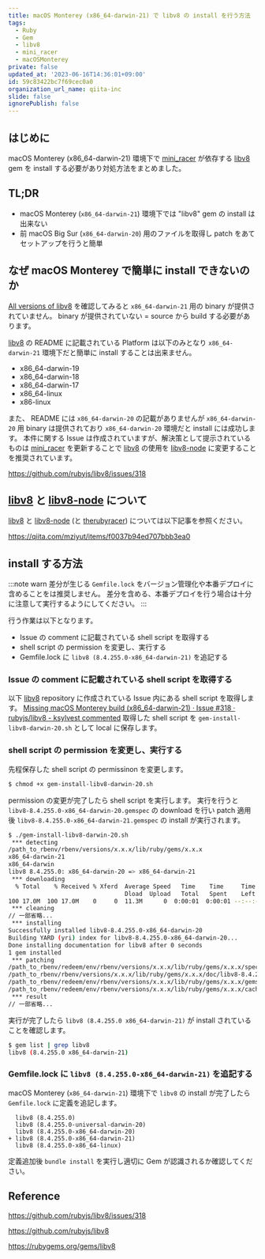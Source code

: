 ```yaml
---
title: macOS Monterey (x86_64-darwin-21) で libv8 の install を行う方法
tags:
  - Ruby
  - Gem
  - libv8
  - mini_racer
  - macOSMonterey
private: false
updated_at: '2023-06-16T14:36:01+09:00'
id: 59c83422bc7f69cec0a0
organization_url_name: qiita-inc
slide: false
ignorePublish: false
---
```


## はじめに

macOS Monterey (x86_64-darwin-21) 環境下で [mini_racer] が依存する [libv8] gem を install する必要があり対処方法をまとめました。

## TL;DR

- macOS Monterey (`x86_64-darwin-21`) 環境下では "libv8" gem の install は出来ない
- 前 macOS Big Sur (`x86_64-darwin-20`) 用のファイルを取得し patch をあてセットアップを行うと簡単

## なぜ macOS Monterey で簡単に install できないのか

[All versions of libv8] を確認してみると `x86_64-darwin-21` 用の binary が提供されていません。
binary が提供されていない = source から build する必要があります。

[libv8] の README に記載されている Platform は以下のみとなり `x86_64-darwin-21` 環境下だと簡単に install することは出来ません。

- x86_64-darwin-19
- x86_64-darwin-18
- x86_64-darwin-17
- x86_64-linux
- x86-linux

また、 README には `x86_64-darwin-20` の記載がありませんが `x86_64-darwin-20` 用 binary は提供されており `x86_64-darwin-20` 環境だと install には成功します。
本件に関する Issue は作成されていますが、解決策として提示されているものは [mini_racer] を更新することで [libv8] の使用を [libv8-node] に変更することを推奨されています。

https://github.com/rubyjs/libv8/issues/318

## [libv8] と [libv8-node] について

[libv8] と [libv8-node] (と [therubyracer]) については以下記事を参照ください。

https://qiita.com/mziyut/items/f0037b94ed707bbb3ea0

## install する方法

<!-- textlint-disable ja-technical-writing/ja-no-mixed-period -->

:::note warn
差分が生じる `Gemfile.lock` をバージョン管理化や本番デプロイに含めることをは推奨しません。
差分を含める、本番デプロイを行う場合は十分に注意して実行するようにしてください。
:::

<!-- textlint-enable ja-technical-writing/ja-no-mixed-period -->

行う作業は以下となります。

- Issue の comment に記載されている shell script を取得する
- shell script の permission を変更し、実行する
- Gemfile.lock に `libv8 (8.4.255.0-x86_64-darwin-21)` を追記する

### Issue の comment に記載されている shell script を取得する

以下 [libv8] repository に作成されている Issue 内にある shell script を取得します。
[Missing macOS Monterey build (x86_64-darwin-21) · Issue #318 · rubyjs/libv8 - ksylvest commented](https://github.com/rubyjs/libv8/issues/318#issuecomment-956466977)
取得した shell script を `gem-install-libv8-darwin-20.sh` として local に保存します。

### shell script の permission を変更し、実行する

先程保存した shell script の permissinon を変更します。

```sh
$ chmod +x gem-install-libv8-darwin-20.sh
```

permission の変更が完了したら shell script を実行します。
実行を行うと `libv8-8.4.255.0-x86_64-darwin-20.gemspec` の download を行い patch 適用後 `libv8-8.4.255.0-x86_64-darwin-21.gemspec` の install が実行されます。

```sh
$ ./gem-install-libv8-darwin-20.sh
 *** detecting
/path_to_rbenv/rbenv/versions/x.x.x/lib/ruby/gems/x.x.x
x86_64-darwin-21
x86_64-darwin
libv8 8.4.255.0: x86_64-darwin-20 => x86_64-darwin-21
 *** downloading
  % Total    % Received % Xferd  Average Speed   Time    Time     Time  Current
                                 Dload  Upload   Total   Spent    Left  Speed
100 17.0M  100 17.0M    0     0  11.3M      0  0:00:01  0:00:01 --:--:-- 11.3M
 *** cleaning
// 一部省略...
 *** installing
Successfully installed libv8-8.4.255.0-x86_64-darwin-20
Building YARD (yri) index for libv8-8.4.255.0-x86_64-darwin-20...
Done installing documentation for libv8 after 0 seconds
1 gem installed
 *** patching
/path_to_rbenv/redeem/env/rbenv/versions/x.x.x/lib/ruby/gems/x.x.x/specifications/libv8-8.4.255.0-x86_64-darwin-20.gemspec -> /path_to_rbenv/rbenv/versions/x.x.x/lib/ruby/gems/x.x.x/specifications/libv8-8.4.255.0-x86_64-darwin-21.gemspec
/path_to_rbenv/rbenv/versions/x.x.x/lib/ruby/gems/x.x.x/doc/libv8-8.4.255.0-x86_64-darwin-20 -> /path_to_rbenv/redeem/env/rbenv/versions/x.x.x/lib/ruby/gems/x.x.x/doc/libv8-8.4.255.0-x86_64-darwin-21
/path_to_rbenv/redeem/env/rbenv/versions/x.x.x/lib/ruby/gems/x.x.x/gems/libv8-8.4.255.0-x86_64-darwin-20 -> /path_to_rbenv/redeem/env/rbenv/versions/x.x.x/lib/ruby/gems/x.x.x/gems/libv8-8.4.255.0-x86_64-darwin-21
/path_to_rbenv/redeem/env/rbenv/versions/x.x.x/lib/ruby/gems/x.x.x/cache/libv8-8.4.255.0-x86_64-darwin-20.gem -> /path_to_rbenv/redeem/env/rbenv/versions/x.x.x/lib/ruby/gems/x.x.x/cache/libv8-8.4.255.0-x86_64-darwin-21.gem
 *** result
// 一部省略...
```

実行が完了したら `libv8 (8.4.255.0 x86_64-darwin-21)` が install されていることを確認します。

```sh
$ gem list | grep libv8
libv8 (8.4.255.0 x86_64-darwin-21)
```

### Gemfile.lock に `libv8 (8.4.255.0-x86_64-darwin-21)` を追記する

macOS Monterey (`x86_64-darwin-21`) 環境下で `libv8` の install が完了したら `Gemfile.lock` に定義を追記します。

```diff_ruby
  libv8 (8.4.255.0)
  libv8 (8.4.255.0-universal-darwin-20)
  libv8 (8.4.255.0-x86_64-darwin-20)
+ libv8 (8.4.255.0-x86_64-darwin-21)
  libv8 (8.4.255.0-x86_64-linux)
```

定義追加後 `bundle install` を実行し適切に Gem が認識されるか確認してください。

## Reference

https://github.com/rubyjs/libv8/issues/318

https://github.com/rubyjs/libv8

https://rubygems.org/gems/libv8

[All versions of libv8]: https://rubygems.org/gems/libv8/versions
[mini_racer]: https://rubygems.org/gems/mini_racer
[libv8]: https://rubygems.org/gems/libv8
[libv8-node]: https://rubygems.org/gems/libv8-node
[therubyracer]: https://rubygems.org/gems/therubyracer
